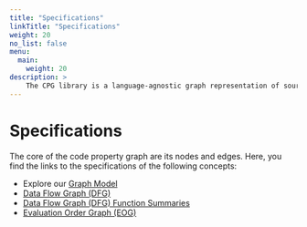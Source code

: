```yaml
---
title: "Specifications"
linkTitle: "Specifications"
weight: 20
no_list: false
menu:
  main:
    weight: 20
description: >
    The CPG library is a language-agnostic graph representation of source code.
---
```


# Specifications
The core of the code property graph are its nodes and edges. Here, you find the
links to the specifications of the following concepts:

* Explore our [Graph Model](./graph)
* [Data Flow Graph (DFG)](./dfg)
* [Data Flow Graph (DFG) Function Summaries](./dfg-function-summaries.md)
* [Evaluation Order Graph (EOG)](./eog)
